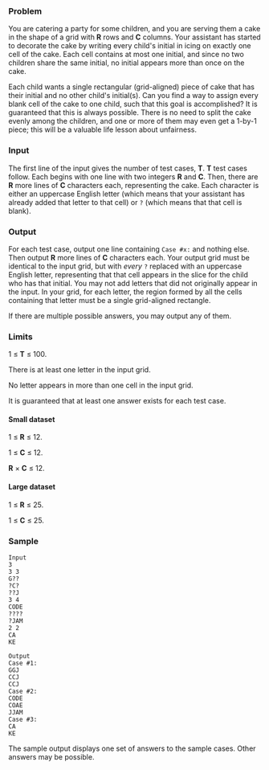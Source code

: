 ### Problem

You are catering a party for some children, and you are serving them a cake in the shape of a grid with **R** rows and **C** columns. Your assistant has started to decorate the cake by writing every child's initial in icing on exactly one cell of the cake. Each cell contains at most one initial, and since no two children share the same initial, no initial appears more than once on the cake.

Each child wants a single rectangular (grid-aligned) piece of cake that has their initial and no other child's initial(s). Can you find a way to assign every blank cell of the cake to one child, such that this goal is accomplished? It is guaranteed that this is always possible. There is no need to split the cake evenly among the children, and one or more of them may even get a 1-by-1 piece; this will be a valuable life lesson about unfairness.

### Input

The first line of the input gives the number of test cases, **T**. **T** test cases follow. Each begins with one line with two integers **R** and **C**. Then, there are **R** more lines of **C** characters each, representing the cake. Each character is either an uppercase English letter (which means that your assistant has already added that letter to that cell) or `?` (which means that that cell is blank).

### Output

For each test case, output one line containing `Case #x:` and nothing else. Then output **R** more lines of **C** characters each. Your output grid must be identical to the input grid, but with _every_ `?` replaced with an uppercase English letter, representing that that cell appears in the slice for the child who has that initial. You may not add letters that did not originally appear in the input. In your grid, for each letter, the region formed by all the cells containing that letter must be a single grid-aligned rectangle.

If there are multiple possible answers, you may output any of them.

### Limits

1 ≤ **T** ≤ 100.

There is at least one letter in the input grid.

No letter appears in more than one cell in the input grid.

It is guaranteed that at least one answer exists for each test case.

#### Small dataset

1 ≤ **R** ≤ 12.

1 ≤ **C** ≤ 12.

**R** × **C** ≤ 12.

#### Large dataset

1 ≤ **R** ≤ 25.

1 ≤ **C** ≤ 25.

### Sample

```
Input
3
3 3
G??
?C?
??J
3 4
CODE
????
?JAM
2 2
CA
KE
```
```
Output
Case #1:
GGJ
CCJ
CCJ
Case #2:
CODE
COAE
JJAM
Case #3:
CA
KE
```

The sample output displays one set of answers to the sample cases. Other answers may be possible.
